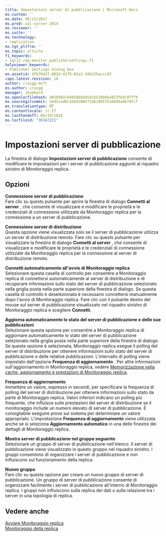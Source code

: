 ```yaml
---
title: Impostazioni server di pubblicazione | Microsoft Docs
ms.custom: ''
ms.date: 06/13/2017
ms.prod: sql-server-2014
ms.reviewer: ''
ms.suite: ''
ms.technology:
- replication
ms.tgt_pltfrm: ''
ms.topic: article
f1_keywords:
- sql12.rep.monitor.publishersettings.f1
helpviewer_keywords:
- Publisher Settings dialog box
ms.assetid: 4fb70427-082d-4179-82a1-34b235accc43
caps.latest.revision: 18
author: craigg-msft
ms.author: craigg
manager: jhubbard
ms.openlocfilehash: d010302c6485dbb9d5dcb53db6ba923fbdc9fff9
ms.sourcegitcommit: 5dd5cad0c1bbd308471d6c885f516948ad67dfcf
ms.translationtype: MT
ms.contentlocale: it-IT
ms.lasthandoff: 06/19/2018
ms.locfileid: "36167221"
---
```

# <a name="publisher-settings"></a>Impostazioni server di pubblicazione
  La finestra di dialogo **Impostazioni server di pubblicazione** consente di modificare le impostazioni per i server di pubblicazione aggiunti al riquadro sinistro di Monitoraggio replica.  
  
## <a name="options"></a>Opzioni  
 **Connessione server di pubblicazione**  
 Fare clic su questo pulsante per aprire la finestra di dialogo **Connetti al server** , che consente di visualizzare e modificare le proprietà e le credenziali di connessione utilizzate da Monitoraggio replica per la connessione a un server di pubblicazione.  
  
 **Connessione server di distribuzione**  
 Questa opzione viene visualizzata solo se il server di pubblicazione utilizza un server di distribuzione remoto. Fare clic su questo pulsante per visualizzare la finestra di dialogo **Connetti al server** , che consente di visualizzare e modificare le proprietà e le credenziali di connessione utilizzate da Monitoraggio replica per la connessione al server di distribuzione remoto.  
  
 **Connetti automaticamente all'avvio di Monitoraggio replica**  
 Selezionare questa casella di controllo per consentire a Monitoraggio replica di connettersi automaticamente al server di distribuzione e di recuperare informazioni sullo stato del server di pubblicazione selezionato nella griglia posta nella parte superiore della finestra di dialogo. Se questa casella di controllo è deselezionata è necessario connettersi manualmente dopo l'avvio di Monitoraggio replica. Fare clic con il pulsante destro del mouse sul server di pubblicazione visualizzato nel riquadro sinistro di Monitoraggio replica e scegliere **Connetti**.  
  
 **Aggiorna automaticamente lo stato del server di pubblicazione e delle sue pubblicazioni**  
 Selezionare questa opzione per consentire a Monitoraggio replica di aggiornare automaticamente lo stato del server di pubblicazione selezionato nella griglia posta nella parte superiore della finestra di dialogo. Se questa opzione è selezionata, Monitoraggio replica esegue il polling del server di distribuzione per ottenere informazioni sullo stato del server di pubblicazione e delle relative pubblicazioni. L'intervallo di polling viene impostato dall'opzione **Frequenza di aggiornamento** . Per altre informazioni sull'aggiornamento in Monitoraggio replica, vedere [Memorizzazione nella cache, aggiornamento e prestazioni di Monitoraggio replica](monitor/caching-refresh-and-replication-monitor-performance.md).  
  
 **Frequenza di aggiornamento**  
 Immettere un valore, espresso in secondi, per specificare la frequenza di polling del server di distribuzione per ottenere informazioni sullo stato da parte di Monitoraggio replica. Valori inferiori indicano un polling più frequente, che influisce sulle prestazioni del server di distribuzione se il monitoraggio include un numero elevato di server di pubblicazione. È consigliabile eseguire prove sul sistema per determinare un valore appropriato. L'impostazione **Frequenza di aggiornamento** viene utilizzata anche se si seleziona **Aggiornamento automatico** in una delle finestre dei dettagli di Monitoraggio replica.  
  
 **Mostra server di pubblicazione nel gruppo seguente**  
 Selezionare un gruppo di server di pubblicazione nell'elenco. Il server di pubblicazione viene visualizzato in questo gruppo nel riquadro sinistro. I gruppi consentono di organizzare i server di pubblicazione e non influiscono sul funzionamento della replica.  
  
 **Nuovo gruppo**  
 Fare clic su questa opzione per creare un nuovo gruppo di server di pubblicazione. Un gruppo di server di pubblicazione consente di organizzare facilmente i server di pubblicazione all'interno di Monitoraggio replica. I gruppi non influiscono sulla replica dei dati o sulla relazione tra i server in una topologia di replica.  
  
## <a name="see-also"></a>Vedere anche  
 [Avviare Monitoraggio replica](monitor/start-the-replication-monitor.md)   
 [Monitoraggio della replica](monitoring-replication.md)  
  
  